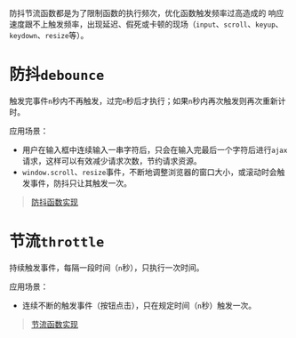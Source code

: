 防抖节流函数都是为了限制函数的执行频次，优化函数触发频率过高造成的 响应速度跟不上触发频率，出现延迟、假死或卡顿的现场（`input`、`scroll`、`keyup`、`keydown`、`resize`等）。

# 防抖`debounce`

触发完事件`n`秒内不再触发，过完`n`秒后才执行；如果`n`秒内再次触发则再次重新计时。

应用场景：

- 用户在输入框中连续输入一串字符后，只会在输入完最后一个字符后进行`ajax`请求，这样可以有效减少请求次数，节约请求资源。
- `window.scroll`、`resize`事件，不断地调整浏览器的窗口大小，或滚动时会触发事件，防抖只让其触发一次。

> [防抖函数实现](https://github.com/whjin/docs/blob/main/interview/src/debounce.js)

# 节流`throttle`

持续触发事件，每隔一段时间（`n`秒），只执行一次时间。

应用场景：

- 连续不断的触发事件（按钮点击），只在规定时间（`n`秒）触发一次。

> [节流函数实现](https://github.com/whjin/docs/blob/main/interview/src/throttle.js)


